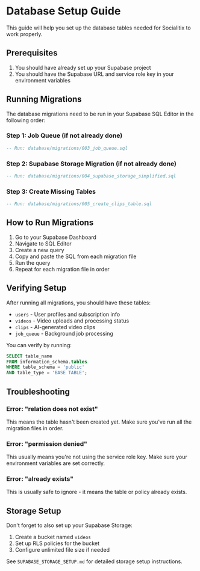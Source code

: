 # Database Setup Guide

This guide will help you set up the database tables needed for Socialitix to work properly.

## Prerequisites

1. You should have already set up your Supabase project
2. You should have the Supabase URL and service role key in your environment variables

## Running Migrations

The database migrations need to be run in your Supabase SQL Editor in the following order:

### Step 1: Job Queue (if not already done)
```sql
-- Run: database/migrations/003_job_queue.sql
```

### Step 2: Supabase Storage Migration (if not already done)
```sql
-- Run: database/migrations/004_supabase_storage_simplified.sql
```

### Step 3: Create Missing Tables
```sql
-- Run: database/migrations/005_create_clips_table.sql
```

## How to Run Migrations

1. Go to your Supabase Dashboard
2. Navigate to SQL Editor
3. Create a new query
4. Copy and paste the SQL from each migration file
5. Run the query
6. Repeat for each migration file in order

## Verifying Setup

After running all migrations, you should have these tables:
- `users` - User profiles and subscription info
- `videos` - Video uploads and processing status  
- `clips` - AI-generated video clips
- `job_queue` - Background job processing

You can verify by running:
```sql
SELECT table_name 
FROM information_schema.tables 
WHERE table_schema = 'public' 
AND table_type = 'BASE TABLE';
```

## Troubleshooting

### Error: "relation does not exist"
This means the table hasn't been created yet. Make sure you've run all the migration files in order.

### Error: "permission denied"
This usually means you're not using the service role key. Make sure your environment variables are set correctly.

### Error: "already exists"
This is usually safe to ignore - it means the table or policy already exists.

## Storage Setup

Don't forget to also set up your Supabase Storage:

1. Create a bucket named `videos` 
2. Set up RLS policies for the bucket
3. Configure unlimited file size if needed

See `SUPABASE_STORAGE_SETUP.md` for detailed storage setup instructions. 
